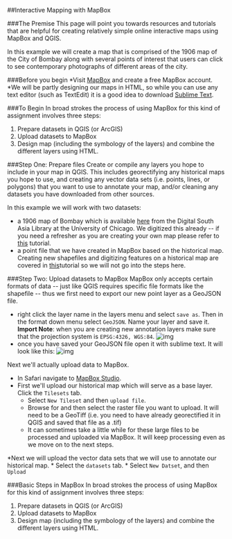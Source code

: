 ##Interactive Mapping with MapBox

###The Premise
This page will point you towards resources and tutorials that are helpful for creating relatively simple online interactive maps using MapBox and QGIS. 

In this example we will create a map that is comprised of the 1906 map of the City of Bombay along with several points of interest that users can click to see contemporary photographs of different areas of the city.  

###Before you begin
*Visit [MapBox](https://www.mapbox.com/studio/signup/) and create a free MapBox account.
*We will be partly designing our maps in HTML, so while you can use any text editor (such as TextEdit) it is a good idea to download [Sublime Text](https://www.sublimetext.com/2).

###To Begin
In broad strokes the process of using MapBox for this kind of assignment involves three steps: 
1. Prepare datasets in QGIS (or ArcGIS)
2. Upload datasets to MapBox
3. Design map (including the symbology of the layers) and combine the different layers using HTML. 

###Step One: Prepare files
Create or compile any layers you hope to include in your map in QGIS. This includes georectifying any historical maps you hope to use, and creating any vector data sets (i.e. points, lines, or polygons) that you want to use to annotate your map, and/or cleaning any datasets you have downloaded from other sources.

In this example we will work with two datasets:
* a 1906 map of Bombay which is available [here](http://dsal.uchicago.edu/maps/gazetteer/index.html) from the Digital South Asia Library at the University of Chicago. We digitized this already -- if you need a refresher as you are creating your own map please refer to [this](https://github.com/CenterForSpatialResearch/MappingForTheUrbanHumanities/blob/master/Tutorials/04_MakingData01.md) tutorial. 
* a point file that we have created in MapBox based on the historical map. Creating new shapefiles and digitizing features on a historical map are covered in [this](https://github.com/CenterForSpatialResearch/MappingForTheUrbanHumanities/blob/master/Tutorials/05_MakingData02.md)tutorial so we will not go into the steps here. 

###Step Two: Upload datasets to MapBox
MapBox only accepts certain formats of data -- just like QGIS requires specific file formats like the shapefile -- thus we first need to export our new point layer as a GeoJSON file. 
* right click the layer name in the layers menu and select `save as`. Then in the format down menu select `GeoJSON`. Name your layer and save it. **Import Note**: when you are creating new annotation layers make sure that the projection system is `EPSG:4326, WGS:84`. 
![img](https://github.com/DareBrawley/Teaching/tree/master/Tutorials/BombayMumbai/Images/GeoJSON.png)
* once you have saved your GeoJSON file open it with sublime text. It will look like this: 
![img](https://github.com/DareBrawley/Teaching/tree/master/Tutorials/BombayMumbai/Images/GeoJSON-file.png)

Next we'll actually upload data to MapBox. 
* In Safari navigate to [MapBox Studio](https://www.mapbox.com/studio/).
* First we'll upload our historical map which will serve as a base layer. Click the `Tilesets` tab.
	* Select `New Tileset` and then `upload file`. 
	* Browse for and then select the raster file you want to upload. It will need to be a GeoTiff (i.e. you need to have already georectified it in QGIS and saved that file as a .tif)
	* It can sometimes take a little while for these large files to be processed and uploaded via MapBox. It will keep processing even as we move on to the next steps. 

*Next we will upload the vector data sets that we will use to annotate our historical map. 
	* Select the `datasets` tab. 
	* Select `New Datset`, and then `Upload`



###Basic Steps in MapBox
In broad strokes the process of using MapBox for this kind of assignment involves three steps: 
1. Prepare datasets in QGIS (or ArcGIS)
2. Upload datasets to MapBox
3. Design map (including the symbology of the layers) and combine the different layers using HTML. 

